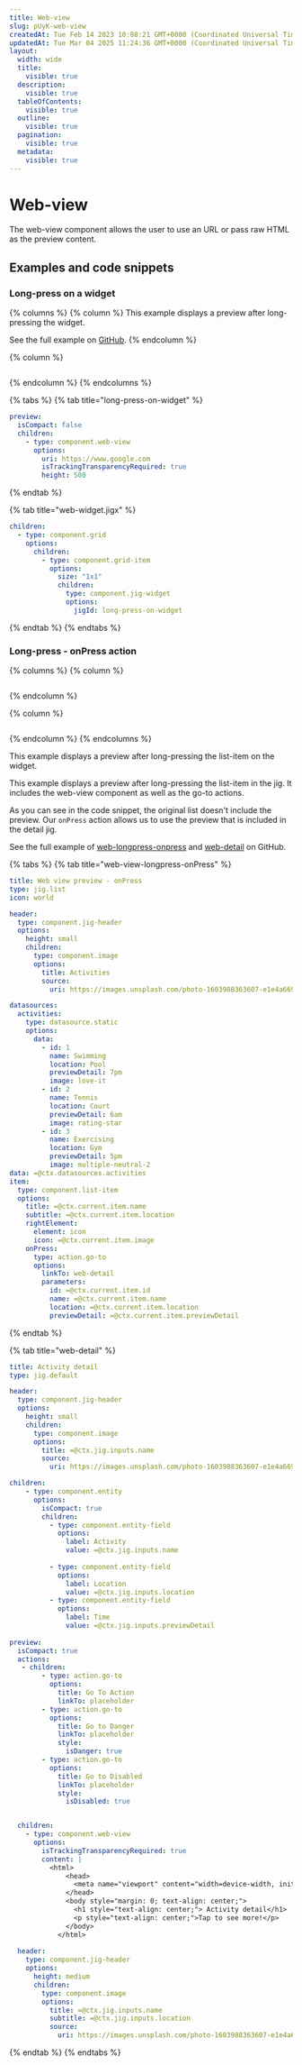 ```yaml
---
title: Web-view
slug: pUyK-web-view
createdAt: Tue Feb 14 2023 10:08:21 GMT+0000 (Coordinated Universal Time)
updatedAt: Tue Mar 04 2025 11:24:36 GMT+0000 (Coordinated Universal Time)
layout:
  width: wide
  title:
    visible: true
  description:
    visible: true
  tableOfContents:
    visible: true
  outline:
    visible: true
  pagination:
    visible: true
  metadata:
    visible: true
---
```


# Web-view

The web-view component allows the user to use an URL or pass raw HTML as the preview content.

## Examples and code snippets

### Long-press on a widget

{% columns %}
{% column %}
This example displays a preview after long-pressing the widget.

See the full example on [GitHub](%22https:/github.com/jigx-com/jigx-samples/blob/main/quickstart/jigx-samples/jigs/preview/web-view/web-longpress-widget.jigx).
{% endcolumn %}

{% column %}
<figure><img src="../../.gitbook/assets/cc-webview-longPress.png" alt=""><figcaption></figcaption></figure>
{% endcolumn %}
{% endcolumns %}

{% tabs %}
{% tab title="long-press-on-widget" %}
```yaml
preview:
  isCompact: false
  children:
    - type: component.web-view
      options:
        uri: https://www.google.com
        isTrackingTransparencyRequired: true
        height: 500
```
{% endtab %}

{% tab title="web-widget.jigx" %}
```yaml
children:
  - type: component.grid
    options: 
      children:
        - type: component.grid-item
          options:
            size: "1x1"
            children: 
              type: component.jig-widget
              options:
                jigId: long-press-on-widget
```
{% endtab %}
{% endtabs %}

### Long-press - onPress action

{% columns %}
{% column %}
<figure><img src="../../.gitbook/assets/cc-web-view-onPress.png" alt=""><figcaption></figcaption></figure>
{% endcolumn %}

{% column %}
<figure><img src="../../.gitbook/assets/cc-web-view-onPress2.png" alt=""><figcaption></figcaption></figure>
{% endcolumn %}
{% endcolumns %}

This example displays a preview after long-pressing the list-item on the widget.

This example displays a preview after long-pressing the list-item in the jig. It includes the web-view component as well as the go-to actions.

As you can see in the code snippet, the original list doesn't include the preview. Our `onPress` action allows us to use the preview that is included in the detail jig.

See the full example of [web-longpress-onpress](https://github.com/jigx-com/jigx-samples/blob/main/quickstart/jigx-samples/jigs/preview/web-view/web-longpress-onPress.jigx) and [web-detail](https://github.com/jigx-com/jigx-samples/blob/main/quickstart/jigx-samples/jigs/preview/web-view/web-detail.jigx) on GitHub.

{% tabs %}
{% tab title="web-view-longpress-onPress" %}
```yaml
title: Web view preview - onPress
type: jig.list
icon: world

header: 
  type: component.jig-header
  options:
    height: small
    children: 
      type: component.image
      options:
        title: Activities
        source:
          uri: https://images.unsplash.com/photo-1603988363607-e1e4a66962c6?ixlib=rb-4.0.3&ixid=MnwxMjA3fDB8MHxzZWFyY2h8Njl8fHNwb3J0fGVufDB8fDB8fA%3D%3D&auto=format&fit=crop&w=900&q=60

datasources:
  activities: 
    type: datasource.static
    options:
      data:
        - id: 1
          name: Swimming
          location: Pool
          previewDetail: 7pm
          image: love-it
        - id: 2
          name: Tennis
          location: Court
          previewDetail: 6am
          image: rating-star
        - id: 3
          name: Exercising
          location: Gym
          previewDetail: 5pm
          image: multiple-neutral-2
data: =@ctx.datasources.activities
item:
  type: component.list-item
  options:
    title: =@ctx.current.item.name
    subtitle: =@ctx.current.item.location  
    rightElement: 
      element: icon
      icon: =@ctx.current.item.image
    onPress: 
      type: action.go-to
      options:
        linkTo: web-detail
        parameters:
          id: =@ctx.current.item.id
          name: =@ctx.current.item.name
          location: =@ctx.current.item.location
          previewDetail: =@ctx.current.item.previewDetail
```
{% endtab %}

{% tab title="web-detail" %}
```yaml
title: Activity detail
type: jig.default

header: 
  type: component.jig-header
  options:
    height: small
    children: 
      type: component.image
      options:
        title: =@ctx.jig.inputs.name
        source:
          uri: https://images.unsplash.com/photo-1603988363607-e1e4a66962c6?ixlib=rb-4.0.3&ixid=MnwxMjA3fDB8MHxzZWFyY2h8Njl8fHNwb3J0fGVufDB8fDB8fA%3D%3D&auto=format&fit=crop&w=900&q=60

children:
    - type: component.entity
      options:
        isCompact: true
        children:
          - type: component.entity-field
            options:
              label: Activity
              value: =@ctx.jig.inputs.name
              
          - type: component.entity-field
            options:
              label: Location
              value: =@ctx.jig.inputs.location
          - type: component.entity-field
            options:
              label: Time
              value: =@ctx.jig.inputs.previewDetail
              
preview:
  isCompact: true
  actions:
   - children:
        - type: action.go-to
          options:
            title: Go To Action
            linkTo: placeholder
        - type: action.go-to
          options:
            title: Go to Danger
            linkTo: placeholder
            style:
              isDanger: true
        - type: action.go-to
          options:
            title: Go to Disabled
            linkTo: placeholder
            style:
              isDisabled: true


  children:
    - type: component.web-view
      options:
        isTrackingTransparencyRequired: true
        content: |
          <html>
              <head>
                <meta name="viewport" content="width=device-width, initial-scale=1">
              </head>
              <body style="margin: 0; text-align: center;">
                <h1 style="text-align: center;"> Activity detail</h1>
                <p style="text-align: center;">Tap to see more!</p>
              </body>
            </html>
          
  header: 
    type: component.jig-header
    options:
      height: medium
      children: 
        type: component.image
        options:
          title: =@ctx.jig.inputs.name
          subtitle: =@ctx.jig.inputs.location
          source:
            uri: https://images.unsplash.com/photo-1603988363607-e1e4a66962c6?ixlib=rb-4.0.3&ixid=MnwxMjA3fDB8MHxzZWFyY2h8Njl8fHNwb3J0fGVufDB8fDB8fA%3D%3D&auto=format&fit=crop&w=900&q=6
```
{% endtab %}
{% endtabs %}
